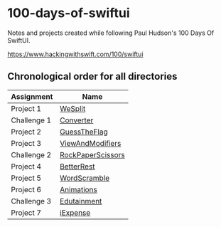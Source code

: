 # 100-days-of-swiftui
Notes and projects created while following Paul Hudson's 100 Days Of SwiftUI.

https://www.hackingwithswift.com/100/swiftui

## Chronological order for all directories
|Assignment   |Name|
|-|-|
|Project 1    |<a href=https://github.com/PaneradFisk/100-days-of-swiftui/tree/main/Project01%20--%20WeSplit>WeSplit</a>|
|Challenge 1  |<a href=https://github.com/PaneradFisk/100-days-of-swiftui/tree/main/Challenge%20--%20Day19>Converter</a>|
|Project 2    |<a href=https://github.com/PaneradFisk/100-days-of-swiftui/tree/main/Project02%20--%20GuessTheFlag>GuessTheFlag</a>|
|Project 3    |<a href=https://github.com/PaneradFisk/100-days-of-swiftui/tree/main/Project03%20--%20ViewsAndModifiers>ViewAndModifiers</a>|
|Challenge 2  |<a href=https://github.com/PaneradFisk/100-days-of-swiftui/tree/main/Challenge%20--%20Day25>RockPaperScissors</a>|
|Project 4    |<a href=https://github.com/PaneradFisk/100-days-of-swiftui/tree/main/Project04%20--%20BetterRest>BetterRest</a>|
|Project 5    |<a href=https://github.com/PaneradFisk/100-days-of-swiftui/tree/main/Project05%20--%20WordScramble>WordScramble</a>|
|Project 6    |<a href=https://github.com/PaneradFisk/100-days-of-swiftui/tree/main/Project06%20--%20Animations>Animations</a>|
|Challenge 3  |<a href="">Edutainment</a>|
|Project 7    |<a href=https://github.com/PaneradFisk/100-days-of-swiftui/tree/main/Project07%20--%20iExpense>iExpense</a>|

